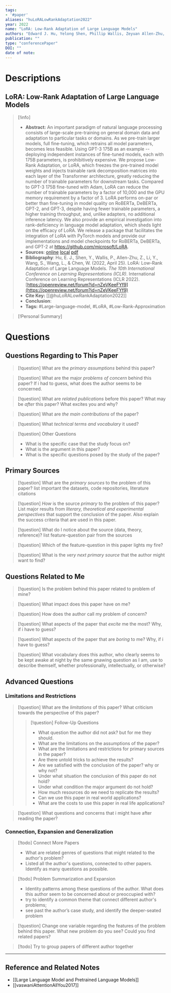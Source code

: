 ```yaml
---
tags:
- '#paper'
aliases: "huLoRALowRankAdaptation2022"
year: 2022
name: "LoRA: Low-Rank Adaptation of Large Language Models"
authors: "Edward J. Hu, Yelong Shen, Phillip Wallis, Zeyuan Allen-Zhu, Yuanzhi Li, Shean Wang, Lu Wang, Weizhu Chen"
publication: ""
type: "conferencePaper"
DOI: ""
date of note: 
---
```

# Descriptions

## LoRA: Low-Rank Adaptation of Large Language Models 
> [!info] 
> - **Abstract:** An important paradigm of natural language processing consists of large-scale pre-training on general domain data and adaptation to particular tasks or domains. As we pre-train larger models, full fine-tuning, which retrains all model parameters, becomes less feasible. Using GPT-3 175B as an example -- deploying independent instances of fine-tuned models, each with 175B parameters, is prohibitively expensive. We propose Low-Rank Adaptation, or LoRA, which freezes the pre-trained model weights and injects trainable rank decomposition matrices into each layer of the Transformer architecture, greatly reducing the number of trainable parameters for downstream tasks. Compared to GPT-3 175B fine-tuned with Adam, LoRA can reduce the number of trainable parameters by a factor of 10,000 and the GPU memory requirement by a factor of 3. LoRA performs on-par or better than fine-tuning in model quality on RoBERTa, DeBERTa, GPT-2, and GPT-3, despite having fewer trainable parameters, a higher training throughput, and, unlike adapters, no additional inference latency. We also provide an empirical investigation into rank-deficiency in language model adaptation, which sheds light on the efficacy of LoRA. We release a package that facilitates the integration of LoRA with PyTorch models and provide our implementations and model checkpoints for RoBERTa, DeBERTa, and GPT-2 at https://github.com/microsoft/LoRA. 
> - **Sources**: [online](http://zotero.org/users/13492210/items/YZ46EBS7) [local](zotero://select/library/items/YZ46EBS7) [pdf](file:////home/lukexie/Documents/Papers/storage/NRFTLTBJ/Hu%20et%20al.%20-%202022%20-%20LoRA%20Low-Rank%20Adaptation%20of%20Large%20Language%20Models.pdf) 
> - **Bibliography**: Hu, E. J., Shen, Y., Wallis, P., Allen-Zhu, Z., Li, Y., Wang, S., Wang, L., & Chen, W. (2022, April 25). LoRA: Low-Rank Adaptation of Large Language Models. _The 10th International Conference on Learning Representations (ICLR)_. International Conference on Learning Representations (ICLR 2022). [https://openreview.net/forum?id=nZeVKeeFYf9](https://openreview.net/forum?id=nZeVKeeFYf9)
> - **Cite Key:** [[@huLoRALowRankAdaptation2022]] 
> - **Conclusion**:
> - **Tags:** #Large-language-model, #LoRA, #Low-Rank-Approximation


>[!Personal Summary] 


# Questions
## Questions Regarding to This Paper


>[!question] 
>What are the *primary assumptions* behind this paper?



>[!question]
>What are the major *problems of concern* behind this paper? If i had to guess, what does the author seems to be concerned. 



>[!question]
>What are *related publications* before this paper? What may be *after* this paper? What excites you and why?



>[!question]
>What are *the main contributions* of the paper?



>[!question]
>What *technical terms and vocabulary* it used?




>[!question] Other Questions
> - What is the specific case that the study focus on?
> - What is the argument in this paper?
> - What is the specific questions posed by the study of the paper?


## Primary Sources


>[!question]
>What are the *primary sources* to the problem of this paper? list important the datasets, code repositories, literature citations




>[!question]
>*How* is the source _primary_ to the problem of this paper? List major results from *literary, theoretical and experimental perspectives* that support the conclusion of the paper. Also explain the success criteria that are used in this paper.






> [!question]
> What do I notice about the source (data, theory, reference)? list feature-question pair from the sources






>[!question] 
>Which of the feature-question in this paper lights my fire?





>[!question]
>What is the *very next primary source* that the author might want to find?


## Questions Related to Me


> [!question] 
> Is the problem behind this paper related to problem of mine?



> [!question] 
> What impact does this paper have on me?



> [!question] 
> How does the author call my problem of concern?



>[!question]
>What aspects of the paper that *excite* me the most? Why, if i have to guess?



>[!question]
>What aspects of the paper that are *boring* to me? Why, if i have to guess?




>[!question]
  What vocabulary does this author, who clearly seems to be kept awake at night by the same gnawing question as I am, use to describe themself, whether professionally, intellectually, or otherwise?



## Advanced Questions

### Limitations and Restrictions


>[!question]
>What are the *limitations* of this paper? What criticism towards the perspective of this paper?
>> [!question] Follow-Up Questions
>> - What question the author did not ask? but for me they should.
>> - What are the limitations on the assumptions of the paper?
>> - What are the limitations and restrictions for primary sources in the paper? 
>> - Are there untold tricks to achieve the results?
>> - Are we satisfied with the conclusion of the paper? why or why not?
>> - Under what situation the conclusion of this paper do not hold?
>> - Under what condition the major argument do not hold? 
>> - How much resources do we need to replicate the results?
>> - Can we use this paper in real world applications?
>> - What are the costs to use this paper in real life applications?




> [!question] 
> What questions and concerns that i might have after reading the paper?
> 


### Connection, Expansion and Generalization


>[!todo] Connect More Papers
>- What are related genres of questions that might related to the author's problem?
>- Listed all the author's questions, connected to other papers. Identify as many questions as possible.



>[!todo] Problem Summarization and Expansion
>
>- Identity patterns among these questions of the author. What does this author seem to be concerned about or preoccupied with? 
>- try to identify a common theme that connect different author's problems; 
>- see past the author’s case study, and identify the deeper-seated problem



> [!question]
> Change one variable regarding the features of the problem behind this paper. What new problem do you see? Could you find related papers? 





>[!todo]
> Try to group papers of different author together




----

## Reference and Related Notes


- [[Large Language Model and Pretrained Language Models]]
- [[vaswaniAttentionAllYou2017]]